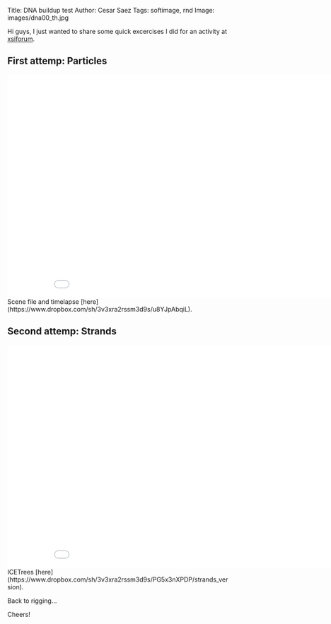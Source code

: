 Title: DNA buildup test
Author: Cesar Saez
Tags: softimage, rnd
Image: images/dna00_th.jpg

Hi guys,
I just wanted to share some quick excercises I did for an activity at
[xsiforum](http://www.xsiforum.com/forum/index.php/topic,9386.msg93307.html).

## First attemp: Particles
<div class="flex-video widescreen"><iframe src="//player.vimeo.com/video/80919082?title=0&amp;byline=0&amp;portrait=0" width="900" height="506" frameborder="0" webkitallowfullscreen mozallowfullscreen allowfullscreen></iframe></div>
Scene file and timelapse [here](https://www.dropbox.com/sh/3v3xra2rssm3d9s/u8YJpAbqiL).

## Second attemp: Strands
<div class="flex-video widescreen"><iframe src="//player.vimeo.com/video/81076013?title=0&amp;byline=0&amp;portrait=0" width="900" height="506" frameborder="0" webkitallowfullscreen mozallowfullscreen allowfullscreen></iframe></div>
ICETrees [here](https://www.dropbox.com/sh/3v3xra2rssm3d9s/PG5x3nXPDP/strands_version).

Back to rigging...

Cheers!